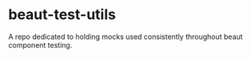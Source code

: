 beaut-test-utils
===============================

A repo dedicated to holding mocks used consistently throughout beaut component testing.